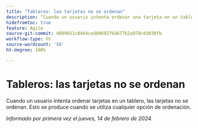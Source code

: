 ```yaml
---
title: "Tableros: las tarjetas no se ordenan"
description: “Cuando un usuario intenta ordenar una tarjeta en un tablero, las tarjetas no se ordenan. Esto se produce cuando se utiliza cualquier opción de ordenación”.
hidefromtoc: true
feature: Agile
source-git-commit: d089651c04d4cedb069276d677b2a978c03038fb
workflow-type: ht
source-wordcount: '56'
ht-degree: 100%

---
```



# Tableros: las tarjetas no se ordenan

Cuando un usuario intenta ordenar tarjetas en un tablero, las tarjetas no se ordenan. Esto se produce cuando se utiliza cualquier opción de ordenación.

_Informado por primera vez el jueves, 14 de febrero de 2024._
